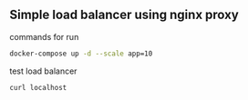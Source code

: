 ## Simple load balancer using nginx proxy

commands for run
```sh
docker-compose up -d --scale app=10
```

test load balancer
```sh
curl localhost
```